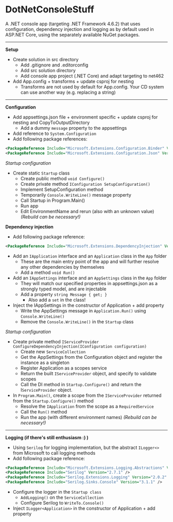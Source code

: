 # DotNetConsoleStuff

A .NET console app (targeting .NET Framework 4.6.2) that uses configuration, dependency injection and logging as by default used in ASP.NET Core, using the separately available NuGet packages.

---

**Setup**

* Create solution in src directory
  * Add .gitignore and .editorconfig
  * Add src solution directory
  * Add console app project (.NET Core) and adapt targeting to net462
* Add App.config + transforms + update csproj for nesting
  * Transforms are not used by default for App.config. Your CD system can use another way (e.g. replacing a string)

---

**Configuration**

* Add appsettings.json file + environment specific + update csproj for nesting and CopyToOutputDirectory
    * Add a dummy `message` property to the appsettings
* Add reference to `System.Configuration`
* Add following package references:

```xml
<PackageReference Include="Microsoft.Extensions.Configuration.Binder" Version="2.1.1" />
<PackageReference Include="Microsoft.Extensions.Configuration.Json" Version="2.1.1" />
```

_Startup configuration_

* Create static `Startup` class
  * Create public method `void Configure()`
  * Create private method `IConfiguration SetupConfiguration()`
  * Implement SetupConfiguration method
  * Temporarily `Console.WriteLine()` message property
  * Call Startup in Program.Main()
  * Run app
  * Edit EnvironmentName and rerun (also with an unknown value) _(Rebuild can be necessary!)_

**Dependency injection**

* Add following package reference:

```xml
<PackageReference Include="Microsoft.Extensions.DependencyInjection" Version="2.1.1" />
```

* Add an `IApplication` interface and an `Application` class in the `App` folder
  * These are the main entry point of the app and will further resolve any other dependencies by themselves  
  * Add a method `void Run()`
* Add an `IAppSettings` interface and an `AppSettings` class in the `App` folder
  * They will match our specified properties in appsettings.json as a strongly typed model, and are injectable
  * Add a property `string Message { get; }`
    * Also add a `set` in the class!
* Inject the IAppSettings in the constructor of Application + add property
  * Write the AppSettings message in `Application.Run()` using `Console.WriteLine()`
  * Remove the `Console.WriteLine()` in the `Startup` class

_Startup configuration_

* Create private method `IServiceProvider ConfigureDependencyInjection(IConfiguration configuration)`
    * Create new `ServiceCollection`
    * Get the AppSettings from the Configuration object and register the instance as a singleton
    * Register Application as a scopes service
    * Return the built `IServiceProvider` object, and specify to validate scopes
    * Call the DI method in `Startup.Configure()` and return the I`ServiceProvider` object.
* In `Program.Main()`, create a scope from the `IServiceProvider` returned from the `Startup.Configure()` method
  * Resolve the `IApplication` from the scope as a `RequiredService`
  * Call the `Run()` method
  * Run the app (with different environment names) _(Rebuild can be necessary!)_

---

**Logging (if there's still enthusiasm :) )**

* Using `Serilog` for logging implementation, but the abstract `ILogger<>` from Microsoft to call logging methods
* Add following package reference:

```xml
<PackageReference Include="Microsoft.Extensions.Logging.Abstractions" Version="2.1.1" />
<PackageReference Include="Serilog" Version="2.7.1" />
<PackageReference Include="Serilog.Extensions.Logging" Version="2.0.2" />
<PackageReference Include="Serilog.Sinks.Console" Version="3.1.1" />
```

* Configure the logger in the `Startup class`
  * `AddLogging()` on the `ServiceCollection`
  * Configure Serilog to `WriteTo.Console()`
* Inject `ILogger<Application>` in the constructor of Application + add property